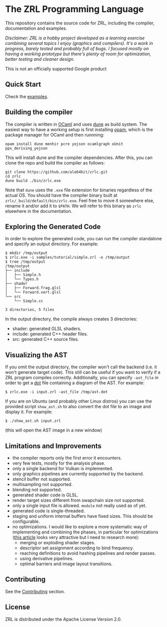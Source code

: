 # The ZRL Programming Language

This repository contains the source code for ZRL, including the compiler, documentation and examples.

*Disclaimer: ZRL is a hobby project developed as a learning exercise combining several topics I enjoy (graphics and compilers). It's a work in progress, barely tested and probably full of bugs. I focused mostly on having a working prototype but there's plenty of room for optimization, better testing and cleaner design.*

This is not an officially supported Google product

## Quick Start

Check the [examples](docs/examples/README.md).

## Building the compiler

The compiler is written in [OCaml](https://en.wikipedia.org/wiki/OCaml) and uses [dune](https://dune.build/) as build system. The easiest way to have a working setup is first installing [opam](https://opam.ocaml.org/), which is the package manager for OCaml and then runnning:

```
opam install dune menhir pcre yojson ocamlgraph oUnit ppx_deriving_yojson
```

This will install dune and the compiler dependencies. After this, you can clone the repo and build the compiler as follows:

```
git clone https://github.com/ale64bit/zrlc.git
cd zrlc
dune build ./bin/zrlc.exe
```

Note that `dune` uses the `.exe` file extension for binaries regardless of the actual OS. You should have the compiler binary built at `zrlc/_build/default/bin/zrlc.exe`. Feel free to move it somewhere else, rename it and/or add it to `$PATH`. We will refer to this binary as `zrlc` elsewhere in the documentation.

## Exploring the Generated Code

In order to explore the generated code, you can run the compiler standalone and specify an output directory. For example:

```
$ mkdir /tmp/output
$ zrlc.exe -i samples/tutorial/simple.zrl -o /tmp/output
$ tree /tmp/output
/tmp/output
├── include
│   ├── Simple.h
│   └── Types.h
├── shader
│   ├── Forward.frag.glsl
│   └── Forward.vert.glsl
└── src
    └── Simple.cc

3 directories, 5 files
```

In the output directory, the compile always creates 3 directories:
* shader: generated GLSL shaders.
* include: generated C++ header files.
* src: generated C++ source files.

## Visualizing the AST

If you omit the output directory, the compiler won't call the backend (i.e. it won't generate target code). This still can be useful if you want to verify if a ZRL program compiles correctly. Additionally, you can specify `-ast_file` in order to get a [dot](https://en.wikipedia.org/wiki/DOT_(graph_description_language)) file containing a diagram of the AST. For example:

```
$ zrlc.exe -i input.zrl -ast_file /tmp/ast.dot
```

If you are on Ubuntu (and probably other Linux distros) you can use the provided script `show_ast.sh` to also convert the dot file to an image and display it. For example:

```
$ ./show_ast.sh input.zrl
```

(this will open the AST image in a new window)

## Limitations and Improvements

* the compiler reports only the first error it encounters.
* very few tests, mostly for the analysis phase.
* only a single backend for Vulkan is implemented.
* only graphics pipelines are currently supported by the backend.
* stencil buffer not supported.
* multisampling not supported.
* blending not supported.
* generated shader code is GLSL.
* render target sizes different from swapchain size not supported.
* only a single input file is allowed. `module` not really used as of yet.
* generated code is single-threaded.
* staging and uniform internal buffers have fixed sizes. This should be configurable.
* no optimizations. I would like to explore a more systematic way of implementing and combining the phases, in particular for optimizations ([this article](http://okmij.org/ftp/tagless-final/course/optimizations.html) looks very attractive but I need to research more):
  - merging or exploding shader stages.
  - descriptor set assignment according to bind frequency.
  - reaching definitions to avoid hashing pipelines and render passes.
  - using derivative pipelines.
  - optimal barriers and image layout transitions.

## Contributing

See the [Contributing](CONTRIBUTING.md) section.

## License

ZRL is distributed under the Apache License Version 2.0.

